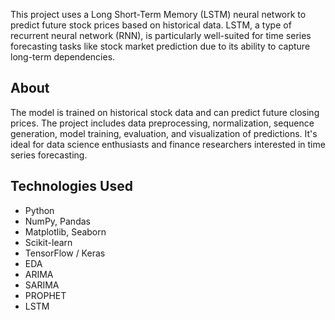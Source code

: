 This project uses a Long Short-Term Memory (LSTM) neural network to predict future stock prices based on historical data. LSTM, a type of recurrent neural network (RNN), is particularly well-suited for time series forecasting tasks like stock market prediction due to its ability to capture long-term dependencies.

## About

The model is trained on historical stock data and can predict future closing prices. The project includes data preprocessing, normalization, sequence generation, model training, evaluation, and visualization of predictions. It's ideal for data science enthusiasts and finance researchers interested in time series forecasting.

## Technologies Used

- Python
- NumPy, Pandas
- Matplotlib, Seaborn
- Scikit-learn
- TensorFlow / Keras
- EDA
- ARIMA
- SARIMA
- PROPHET
- LSTM
